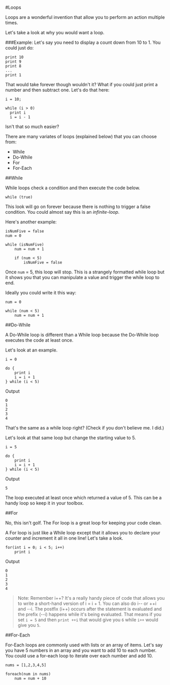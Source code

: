 #Loops

Loops are a wonderful invention that allow you to perform an action multiple times. 

Let's take a look at why you would want a loop.

###Example:
Let's say you need to display a count down from 10 to 1. You could just do:

    print 10
    print 9
    print 8
    ...
    print 1

That would take forever though wouldn't it? What if you could just print a number and then subtract one. Let's do that here:

    i = 10;
    
    while (i > 0)
      print i
      i = i - 1
    
    
Isn't that so much easier?

There are many variates of loops (explained below) that you can choose from:
 * While
 * Do-While
 * For
 * For-Each


##While

While loops check a condition and then execute the code below.

    while (true)

This look will go on forever because there is nothing to trigger a false condition. You could almost say this is an *infinite-loop*.

Here's another example:

    isNumFive = false
    num = 0

    while (isNumFive)
        num = num + 1

        if (num < 5)
            isNumFive = false

Once `num` = 5, this loop will stop. This is a strangely formatted while loop but it shows you that you can manipulate a value and trigger the while loop to end. 

Ideally you could write it this way:

    num = 0

    while (num < 5)
        num = num + 1

##Do-While

A Do-While loop is different than a While loop because the Do-While loop executes the code at least once. 

Let's look at an example.

    i = 0

    do {
        print i
        i = i + 1
    } while (i < 5)

Output

    0
    1
    2
    3
    4

That's the same as a while loop right? (Check if you don't believe me. I did.)

Let's look at that same loop but change the starting value to 5.

    i = 5

    do {
        print i
        i = i + 1
    } while (i < 5)

Output

    5

The loop executed at least once which returned a value of 5. This can be a handy loop so keep it in your toolbox.

##For

No, this isn't golf. The For loop is a great loop for keeping your code clean.

A For loop is just like a While loop except that it allows you to declare your counter and increment it all in one line! Let's take a look.

    for(int i = 0; i < 5; i++)
        print i
    

Output
    
    0
    1
    2
    3
    4

>Note: Remember i++? It's a really handy piece of code that allows you to write a short-hand version of i = i + 1. You can also do i-- or ++i and --i. The postfix (i++) occurs after the statement is evaluated and the prefix (--i) happens while it's being evaluated. That means if you set `i = 5` and then `print ++i` that would give you `6` while `i++` would give you `5`.

##For-Each

For-Each loops are commonly used with lists or an array of items. Let's say you have 5 numbers in an array and you want to add 10 to each number. You could use a for-each loop to iterate over each number and add 10.

    nums = [1,2,3,4,5]

    foreach(num in nums)
        num = num + 10
